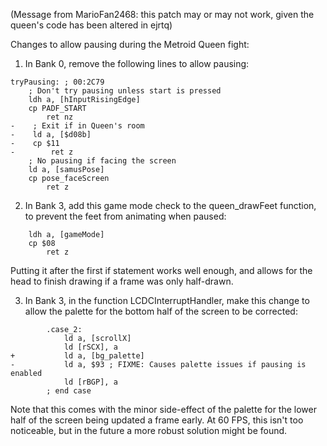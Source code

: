 (Message from MarioFan2468: this patch may or may not work, given the queen's code has been altered in ejrtq)

Changes to allow pausing during the Metroid Queen fight:

1. In Bank 0, remove the following lines to allow pausing:
```
tryPausing: ; 00:2C79
    ; Don't try pausing unless start is pressed
    ldh a, [hInputRisingEdge]
    cp PADF_START
        ret nz
-    ; Exit if in Queen's room
-    ld a, [$d08b]
-    cp $11
-        ret z
    ; No pausing if facing the screen
    ld a, [samusPose]
    cp pose_faceScreen
        ret z
```

2. In Bank 3, add this game mode check to the queen_drawFeet function, to prevent the feet from animating when paused:
```
    ldh a, [gameMode]
    cp $08
        ret z
```
Putting it after the first if statement works well enough, and allows for the head to finish drawing if a frame was only half-drawn.

3. In Bank 3, in the function LCDCInterruptHandler, make this change to allow the palette for the bottom half of the screen to be corrected:
```
        .case_2:
            ld a, [scrollX]
            ld [rSCX], a
+           ld a, [bg_palette]
-           ld a, $93 ; FIXME: Causes palette issues if pausing is enabled
            ld [rBGP], a
        ; end case
```
Note that this comes with the minor side-effect of the palette for the lower half of the screen being updated a frame early. At 60 FPS, this isn't too noticeable, but in the future a more robust solution might be found.
